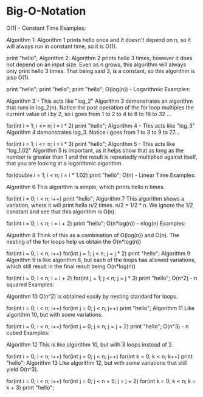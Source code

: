 # Big-O-Notation

O(1) - Constant Time Examples:

Algorithm 1:
Algorithm 1 prints hello once and it doesn't depend on n, so it will always run in constant time, so it is O(1).

print "hello";
Algorithm 2:
Algorithm 2 prints hello 3 times, however it does not depend on an input size. Even as n grows, this algorithm will always only print hello 3 times. That being said 3, is a constant, so this algorithm is also O(1).

print "hello";
print "hello";
print "hello";
O(log(n)) - Logarithmic Examples:

Algorithm 3 - This acts like "log_2"
Algorithm 3 demonstrates an algorithm that runs in log_2(n). Notice the post operation of the for loop multiples the current value of i by 2, so i goes from 1 to 2 to 4 to 8 to 16 to 32 ...

for(int i = 1; i <= n; i = i * 2)
  print "hello";
Algorithm 4 - This acts like "log_3"
Algorithm 4 demonstrates log_3. Notice i goes from 1 to 3 to 9 to 27...

for(int i = 1; i <= n; i = i * 3)
  print "hello";
Algorithm 5 - This acts like "log_1.02"
Algorithm 5 is important, as it helps show that as long as the number is greater than 1 and the result is repeatedly multiplied against itself, that you are looking at a logarithmic algorithm.

for(double i = 1; i < n; i = i * 1.02)
  print "hello";
O(n) - Linear Time Examples:

Algorithm 6
This algorithm is simple, which prints hello n times.

for(int i = 0; i < n; i++)
  print "hello";
Algorithm 7
This algorithm shows a variation, where it will print hello n/2 times. n/2 = 1/2 * n. We ignore the 1/2 constant and see that this algorithm is O(n).

for(int i = 0; i < n; i = i + 2)
  print "hello";
O(n*log(n)) - nlog(n) Examples:

Algorithm 8
Think of this as a combination of O(log(n)) and O(n). The nesting of the for loops help us obtain the O(n*log(n))

for(int i = 0; i < n; i++)
  for(int j = 1; j < n; j = j * 2)
    print "hello";
Algorithm 9
Algorithm 9 is like algorithm 8, but each of the loops has allowed variations, which still result in the final result being O(n*log(n))

for(int i = 0; i < n; i = i + 2)
  for(int j = 1; j < n; j = j * 3)
    print "hello";
O(n^2) - n squared Examples:

Algorithm 10
O(n^2) is obtained easily by nesting standard for loops.

for(int i = 0; i < n; i++)
  for(int j = 0; j < n; j++)
    print "hello";
Algorithm 11
Like algorithm 10, but with some variations.

for(int i = 0; i < n; i++)
  for(int j = 0; j < n; j = j + 2)
    print "hello";
O(n^3) - n cubed Examples:

Algorithm 12
This is like algorithm 10, but with 3 loops instead of 2.

for(int i = 0; i < n; i++)
  for(int j = 0; j < n; j++)
    for(int k = 0; k < n; k++)
      print "hello";
Algorithm 13
Like algorithm 12, but with some variations that still yield O(n^3).

for(int i = 0; i < n; i++)
  for(int j = 0; j < n + 5; j = j + 2)
    for(int k = 0; k < n; k = k + 3)
      print "hello";
